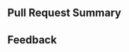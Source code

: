 ## Pull Request Summary

<!-- Briefly describe the problem you are solving. -->

## Feedback

<!-- You can describe your doubts, thoughts and questions. -->
